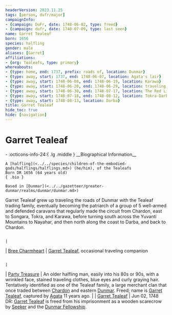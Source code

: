 ```yaml
---
headerVersion: 2023.11.25
tags: [person, dufr/major]
campaignInfo:
- {campaign: DuFr, date: 1748-06-02, type: freed}
- {campaign: dufr, date: 1748-07-09, type: last seen}
name: Garret Tealeaf
born: 1656
species: halfling
gender: male
aliases: [Garret]
affiliations:
- {org: Tealeafs, type: primary}
whereabouts:
- {type: home, end: 1737, prefix: roads of, location: Dunmar}
- {type: away, start: 1737, end: 1748-06-07, location: Agata's lair}
- {type: away, start: 1748-06-08, end: 1748-06-19, location: Karawa}
- {type: away, start: 1748-06-20, end: 1748-06-29, location: traveling to Tokra}
- {type: away, start: 1748-06-30, end: 1748-07-17, location: The Red Lily Inn}
- {type: away, start: 1748-07-18, end: 1748-08-12, location: Tokra-Darba Road}
- {type: away, start: 1748-08-13, location: Darba}
title: Garret Tealeaf
hide_toc: true
hide: [navigation]
---
```

# Garret Tealeaf
<div class="grid cards ext-narrow-margin ext-one-column" markdown>
- :octicons-info-24:{ .lg .middle } __Biographical Information__

    A [halfling](<../../species/children-of-the-embodied-gods/halflings/halflings.md>) (he/him), of the Tealeafs  
    Born DR 1656 (64 years old)  
    { .bio }

    Based in [Dunmar](<../../gazetteer/greater-dunmar/realms/dunmar/dunmar.md>)
</div>




Garret Tealeaf grew up traveling the roads of Dunmar with the Tealeaf trading family, eventually becoming the patriarch of a group of 5 well-armed and defended caravans that regularly made the circuit from Chardon, east to Songara, Tokra, and Karawa, before turning south across the Yuvanti Mountains to Nayahar, and then north along the coast to Darba, and back to Chardon. 

                                                                                                                                                                                                                                                                                          |
| [Bree Charmheart](<Bree Charmheart.md/>)         | [Garret Tealeaf](<./garret-tealeaf.md>), occasional traveling companion


                                                                                                                                                                                                                                                                        |
| [Party Treasure](<../../Campaigns/Dunmari Frontier/Party Treasure.md/>) | An older halfling man, easily into his 80s or 90s, with a wrinkled face, stained traveling clothes, blue eyes and curly graying hair. Tentatively identified as one of the Tealeaf family, a large merchant clan that once traded between [Chardon](<../../gazetteer/west-coast/chardonian-empire/chardon/chardon.md>) and eastern [Dunmar](<../../gazetteer/greater-dunmar/realms/dunmar/dunmar.md>). Freed; name is [Garret Tealeaf](<./garret-tealeaf.md>), captured by [Agata](<../fey/agata.md>) 11 years ago. |
| [Garret Tealeaf](<Garret Tealeaf.md/>)           | Jun 02, 1748 DR:  [Garret Tealeaf](<./garret-tealeaf.md>) is freed from his imprisonment as a wooden scarecrow by [Seeker](<../pcs/dunmar-fellowship/seeker.md>) and the [Dunmar Fellowship](<../pcs/dunmar-fellowship/dunmar-fellowship.md>).

